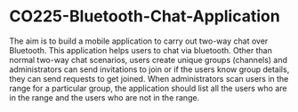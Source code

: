 # CO225-Bluetooth-Chat-Application

The aim is to build a mobile application to carry out two-way chat over Bluetooth.
This application helps users to chat via bluetooth. Other than normal two-way chat
scenarios, users create unique groups (channels) and administrators can send
invitations to join or if the users know group details, they can send requests to get
joined.
When administrators scan users in the range for a particular group, the application
should list all the users who are in the range and the users who are not in the range.
